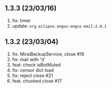 ## 1.3.3 (23/03/16)

1.  fix: timer
2.  update: `org.eclipse.angus:angus-mail:2.0.1`

## 1.3.2 (23/03/04)

1.  fix: MiraiBackupService, close #16
2.  fix: mail with '\t'
3.  feat: check isBotMuted
4.  fix: censor dict load
5.  fix: reject close #21
6.  feat: chunked close #17